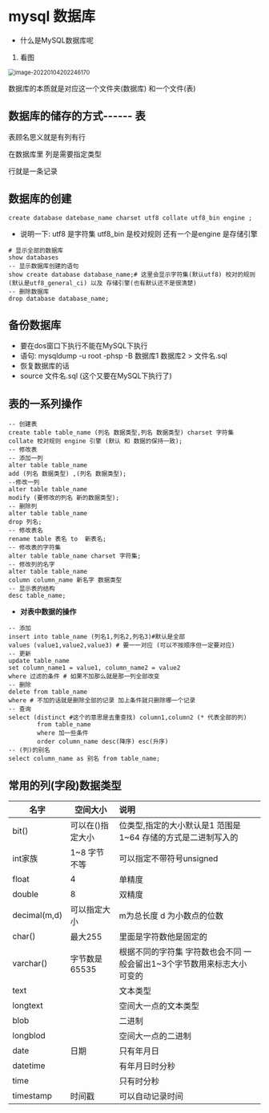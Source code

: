 # mysql 数据库

* 什么是MySQL数据库呢

1. 看图

<img src="C:\Users\故事与酒\AppData\Roaming\Typora\typora-user-images\image-20220104202246170.png" alt="image-20220104202246170" style="zoom:80%;" />

数据库的本质就是对应这一个文件夹(数据库) 和一个文件(表)

## 数据库的储存的方式------ 表 

表顾名思义就是有列有行

在数据库里 列是需要指定类型

行就是一条记录

## 数据库的创建

```mysql
create database datebase_name charset utf8 collate utf8_bin engine ;
```



* 说明一下: utf8 是字符集  utf8_bin 是校对规则 还有一个是engine  是存储引擎 

```mysql
# 显示全部的数据库
show databases
-- 显示数据库创建的语句 
show create database database_name;# 这里会显示字符集(默认utf8) 校对的规则(默认是utf8_general_ci) 以及 存储引擎(也有默认还不是很清楚)
-- 删除数据库
drop database database_name;
```

## 备份数据库

* 要在dos窗口下执行不能在MySQL下执行
* 语句:  mysqldump -u root -phsp -B 数据库1 数据库2 > 文件名.sql
* 恢复数据库的话
* source 文件名.sql (这个又要在MySQL下执行了)

## 表的一系列操作

```mysql
-- 创建表
create table table_name (列名 数据类型,列名 数据类型) charset 字符集 collate 校对规则 engine 引擎 (默认 和 数据的保持一致);
-- 修改表
-- 添加一列
alter table table_name
add (列名 数据类型) ,(列名 数据类型);
--修改一列
alter table table_name
modify (要修改的列名 新的数据类型);
-- 删除列
alter table table_name
drop 列名;
-- 修改表名
rename table 表名 to  新表名;
-- 修改表的字符集
alter table table_name charset 字符集;
-- 修改列的名字
alter table table_name
column column_name 新名字 数据类型
-- 显示表的结构
desc table_name;
```

* **对表中数据的操作**

``` mysql
-- 添加
insert into table_name (列名1,列名2,列名3)#默认是全部
values (value1,value2,value3) # 要一一对应 (可以不按顺序但一定要对应)
-- 更新
update table_name
set column_name1 = value1, column_name2 = value2
where 过滤的条件 # 如果不加那么就是那一列全部改变
-- 删除
delete from table_name
where # 不加的话就是删除全部的记录 加上条件就只删除哪一个记录
-- 查询
select (distinct #这个的意思是去重查找) column1,column2 (* 代表全部的列)
        from table_name
        where 加一些条件
        order column_name desc(降序) esc(升序)
-- (列)的别名
select column_name as 别名 from table_name;
```









## 常用的列(字段)数据类型

| 名字         | 空间大小         | 说明                                                         |
| ------------ | ---------------- | :----------------------------------------------------------- |
| bit()        | 可以在()指定大小 | 位类型,指定的大小默认是1 范围是1~64  存储的方式是二进制写入的 |
| int家族      | 1~8 字节不等     | 可以指定不带符号unsigned                                     |
| float        | 4                | 单精度                                                       |
| double       | 8                | 双精度                                                       |
| decimal(m,d) | 可以指定大小     | m为总长度 d 为小数点的位数                                   |
| char()       | 最大255          | 里面是字符数他是固定的                                       |
| varchar()    | 字节数是65535    | 根据不同的字符集 字符数也会不同 一般会留出1~3个字节数用来标志大小 可变的 |
| text         |                  | 文本类型                                                     |
| longtext     |                  | 空间大一点的文本类型                                         |
| blob         |                  | 二进制                                                       |
| longblod     |                  | 空间大一点的二进制                                           |
| date         | 日期             | 只有年月日                                                   |
| datetime     |                  | 有年月日时分秒                                               |
| time         |                  | 只有时分秒                                                   |
| timestamp    | 时间戳           | 可以自动记录时间                                             |

